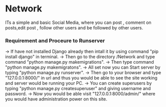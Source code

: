 # Network

ITs a simple and basic Social Media, where you can post , comment on posts,edit post , follow other users and be followed by other users.

### Requirement and Proceure to Runserver

-> If have not installed Django already then intall it by using command "pip install django" in terminal.
-> Then go to the directory /Network and type command "python manage.py makemigrations".
-> Then type command "python manage.py makemigratons".
-> All set now you can Start server by typing "python manage.py runserver".
-> Then go to your browser and type "127.0.0.1:8000/" in url and thus you would be able to see the site working and server would be running your PC.
-> You can create superusers by typing "python manage.py createsuperuser" and giving username and password.
-> Now you would be able visit "127.0.0.1:8000/admin/" where you would have administration power on this site.

